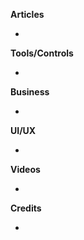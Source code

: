 **Articles**

* 

**Tools/Controls**
 
* 

**Business**

* 

**UI/UX**

* 

**Videos**

* 

**Credits**

* 
